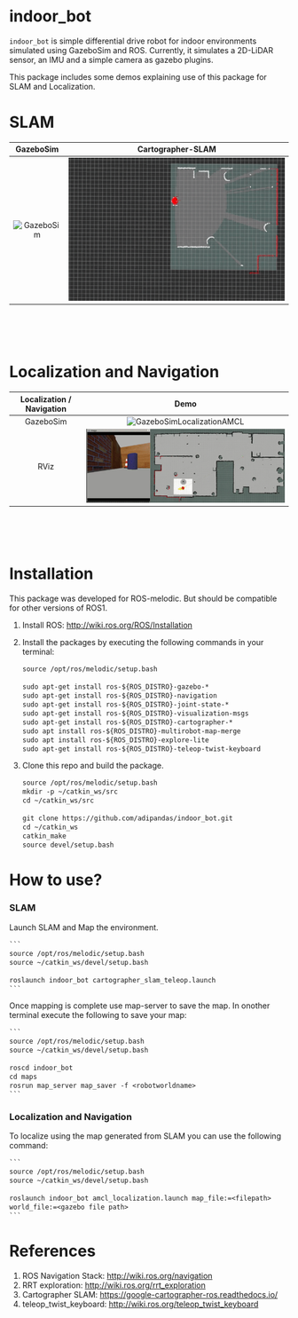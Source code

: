
[GazeboSim]: media/indoor_bot_cartographer_slam_gazebo.gif "Sample of gazebo sim"
[Rviz]: media/indoor_bot_cartographer_slam_rviz.gif "Sample of rviz"
[GazeboSimLocalizationAMCL]: media/indoor_bot_localization_amcl_gazebo.gif "indoor_bot gazebosim localization using AMCL"
[RVizLocalizationAMCL]: media/indoor_bot_localization_amcl_rviz.gif "indoor_bot rviz localization using AMCL"

# indoor_bot

``indoor_bot`` is simple differential drive robot for indoor environments simulated using GazeboSim and ROS. Currently, it simulates a 2D-LiDAR sensor, an IMU and a simple camera as gazebo plugins.

This package includes some demos explaining use of this package for SLAM and Localization.


# SLAM

GazeboSim |  Cartographer-SLAM
:-------------------------:|:-------------------------:
![GazeboSim][GazeboSim]  |  ![RViz][Rviz]

<br>
<br>
<br>



# Localization and Navigation

Localization / Navigation |  Demo
:-------------------------:|:-------------------------:
 GazeboSim |  ![GazeboSimLocalizationAMCL][GazeboSimLocalizationAMCL]
RViz |  ![RVizLocalizationAMCL][RVizLocalizationAMCL]

<br>
<br>
<br>

# Installation

This package was developed for ROS-melodic. But should be compatible for other versions of ROS1.

1. Install ROS: http://wiki.ros.org/ROS/Installation

2. Install the packages by executing the following commands in your terminal:

    ```
    source /opt/ros/melodic/setup.bash

    sudo apt-get install ros-${ROS_DISTRO}-gazebo-*
    sudo apt-get install ros-${ROS_DISTRO}-navigation
    sudo apt-get install ros-${ROS_DISTRO}-joint-state-*
    sudo apt-get install ros-${ROS_DISTRO}-visualization-msgs
    sudo apt-get install ros-${ROS_DISTRO}-cartographer-*
    sudo apt install ros-${ROS_DISTRO}-multirobot-map-merge 
    sudo apt install ros-${ROS_DISTRO}-explore-lite
    sudo apt-get install ros-${ROS_DISTRO}-teleop-twist-keyboard
    ```

3. Clone this repo and build the package.
    ```
    source /opt/ros/melodic/setup.bash
    mkdir -p ~/catkin_ws/src
    cd ~/catkin_ws/src

    git clone https://github.com/adipandas/indoor_bot.git
    cd ~/catkin_ws
    catkin_make
    source devel/setup.bash
    ```

# How to use?

### SLAM

Launch SLAM and Map the environment.

    ```
    source /opt/ros/melodic/setup.bash
    source ~/catkin_ws/devel/setup.bash

    roslaunch indoor_bot cartographer_slam_teleop.launch
    ```

Once mapping is complete use map-server to save the map. In onother terminal execute the following to save your map:

    ```
    source /opt/ros/melodic/setup.bash
    source ~/catkin_ws/devel/setup.bash

    roscd indoor_bot
    cd maps
    rosrun map_server map_saver -f <robotworldname>
    ```

### Localization and Navigation

To localize using the map generated from SLAM you can use the following command:

    ```
    source /opt/ros/melodic/setup.bash
    source ~/catkin_ws/devel/setup.bash

    roslaunch indoor_bot amcl_localization.launch map_file:=<filepath> world_file:=<gazebo file path>
    ```


# References

1. ROS Navigation Stack: http://wiki.ros.org/navigation
2. RRT exploration: http://wiki.ros.org/rrt_exploration
3. Cartographer SLAM: https://google-cartographer-ros.readthedocs.io/
4. teleop_twist_keyboard: http://wiki.ros.org/teleop_twist_keyboard
